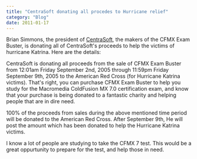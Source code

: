 ```yaml
---
title: "CentraSoft donating all procedes to Hurricane relief"
category: "Blog"
date: 2011-01-17
---
```



Brian Simmons, the president of [CentraSoft](http://www.centrasoft.com/), the makers of the CFMX Exam Buster, is donating all of CentraSoft's proceeds to help the victims of hurricane Katrina. Here are the details:

CentraSoft is donating all proceeds from the sale of CFMX Exam Buster from 12:01am Friday September 2nd, 2005 through 11:59pm Friday September 9th, 2005 to the American Red Cross (for Hurricane Katrina victims). That's right, you can purchase CFMX Exam Buster to help you study for the Macromedia ColdFusion MX 7.0 certification exam, and know that your purchase is being donated to a fantastic charity and helping people that are in dire need. 

100% of the proceeds from sales during the above mentioned time period will be donated to the American Red Cross. After September 9th, He will post the amount which has been donated to help the Hurricane Katrina victims. 

I know a lot of people are studying to take the CFMX 7 test. This would be a great oppurtunity to prepare for the test, and help those in need.
